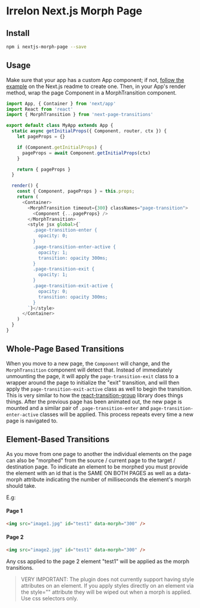 # Irrelon Next.js Morph Page

## Install

```bash
npm i nextjs-morph-page --save
```

## Usage

Make sure that your app has a custom App component; if not, [follow the example](https://github.com/zeit/next.js#custom-app) on the Next.js readme to create one. Then, in your App's render method, wrap the page Component in a MorphTransition component.

```js
import App, { Container } from 'next/app'
import React from 'react'
import { MorphTransition } from 'next-page-transitions'

export default class MyApp extends App {
  static async getInitialProps({ Component, router, ctx }) {
    let pageProps = {}

    if (Component.getInitialProps) {
      pageProps = await Component.getInitialProps(ctx)
    }

    return { pageProps }
  }

  render() {
    const { Component, pageProps } = this.props;
    return (
      <Container>
        <MorphTransition timeout={300} classNames="page-transition">
          <Component {...pageProps} />
        </MorphTransition>
        <style jsx global>{`
          .page-transition-enter {
            opacity: 0;
          }
          .page-transition-enter-active {
            opacity: 1;
            transition: opacity 300ms;
          }
          .page-transition-exit {
            opacity: 1;
          }
          .page-transition-exit-active {
            opacity: 0;
            transition: opacity 300ms;
          }
        `}</style>
      </Container>
    )
  }
}
```

## Whole-Page Based Transitions

When you move to a new page, the `Component` will change, and the
`MorphTransition` component will detect that. Instead of immediately unmounting
the page, it will apply the `page-transition-exit` class to a wrapper around
the page to initialize the "exit" transition, and will then apply the
`page-transition-exit-active` class as well to begin the transition. This is
very similar to how the
[react-transition-group](https://github.com/reactjs/react-transition-group)
library does things things. After the previous page has been animated out,
the new page is mounted and a similar pair of `.page-transition-enter` and
`page-transition-enter-active` classes will be applied. This process repeats
every time a new page is navigated to.

## Element-Based Transitions

As you move from one page to another the individual elements on the page can
also be "morphed" from the source / current page to the target / destination
page. To indicate an element to be morphed you must provide the element with
an id that is the SAME ON BOTH PAGES as well as a data-morph attribute indicating
the number of milliseconds the element's morph should take.

E.g:

#### Page 1

```html
<img src="image1.jpg" id="test1" data-morph="300" />
```

#### Page 2

```html
<img src="image2.jpg" id="test1" data-morph="300" />
```

Any css applied to the page 2 element "test1" will be applied as the morph transitions.

> VERY IMPORTANT: The plugin does not currently support having style attributes on an
element. If you apply styles directly on an element via the style="" attribute they will
be wiped out when a morph is applied. Use css selectors only.
